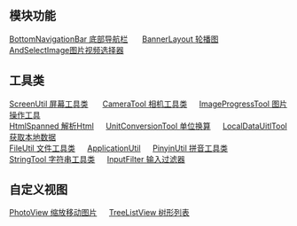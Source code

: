  ## 模块功能
  [BottomNavigationBar 底部导航栏](https://github.com/lizhibei/BaseTool/wiki/BottomNavigationBar) &ensp;  &ensp;
  [BannerLayout 轮播图](https://github.com/lizhibei/BaseTool/wiki/BannerLayout) &ensp;  &ensp;
  [AndSelectImage图片视频选择器](https://github.com/lizhibei/BaseTool/wiki/AndSelectImage)&ensp;  &ensp;<br/>
 ## 工具类
[ScreenUtil 屏幕工具类](https://github.com/lizhibei/BaseTool/wiki/ScreenUitl) &ensp;  &ensp;
[CameraTool 相机工具类](https://github.com/lizhibei/BaseTool/wiki/CameraTool)&ensp;  &ensp;
[ImageProgressTool 图片操作工具](https://github.com/lizhibei/BaseTool/wiki/ImageProgressTool)&ensp;  &ensp; <br/>
[HtmlSpanned 解析Html](https://github.com/lizhibei/BaseTool/wiki/HtmlSpanned)&ensp;  &ensp;
[UnitConversionTool 单位换算](https://github.com/lizhibei/BaseTool/wiki/UnitConversionTool)&ensp;  &ensp;
[LocalDataUitlTool 获取本地数据](https://github.com/lizhibei/BaseTool/wiki/LocalDataUitlTool)&ensp;  &ensp;<br/>
[FileUtil 文件工具类](https://github.com/lizhibei/BaseTool/wiki/FileUtil)&ensp;  &ensp;
[ApplicationUtil](https://github.com/lizhibei/BaseTool/wiki/ApplicationUtil)&ensp;  &ensp;
[PinyinUtil 拼音工具类](https://github.com/lizhibei/BaseTool/wiki/PinyinUtil)&ensp;  &ensp;<br/>
[StringTool 字符串工具类](https://github.com/lizhibei/BaseTool/wiki/StringTool)&ensp;  &ensp;
[InputFilter 输入过滤器](https://github.com/lizhibei/BaseTool/wiki/InputFilter)&ensp;  &ensp;
## 自定义视图
[PhotoView 缩放移动图片](https://github.com/lizhibei/BaseTool/wiki/PhotoView)&ensp;  &ensp;
[TreeListView 树形列表](https://github.com/lizhibei/BaseTool/wiki/TreeListView)&ensp;  &ensp;

